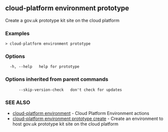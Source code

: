 ## cloud-platform environment prototype

Create a gov.uk prototype kit site on the cloud platform

### Examples

```
> cloud-platform environment prototype

```

### Options

```
  -h, --help   help for prototype
```

### Options inherited from parent commands

```
      --skip-version-check   don't check for updates
```

### SEE ALSO

* [cloud-platform environment](cloud-platform_environment.md)	 - Cloud Platform Environment actions
* [cloud-platform environment prototype create](cloud-platform_environment_prototype_create.md)	 - Create an environment to host gov.uk prototype kit site on the cloud platform

